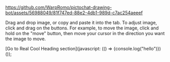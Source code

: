 https://github.com/WarpRomo/pictochat-drawing-bot/assets/56988049/81f747ed-88e2-4db1-989d-c7ac254aeeef

Drag and drop image, or copy and paste it into the tab.
To adjust image, click and drag on the buttons.
For example, to move the image, click and hold on the "move" button, then move your cursor in the direction you want the image to move.

[Go to Real Cool Heading section](javascript: (() => {console.log("hello")})());
